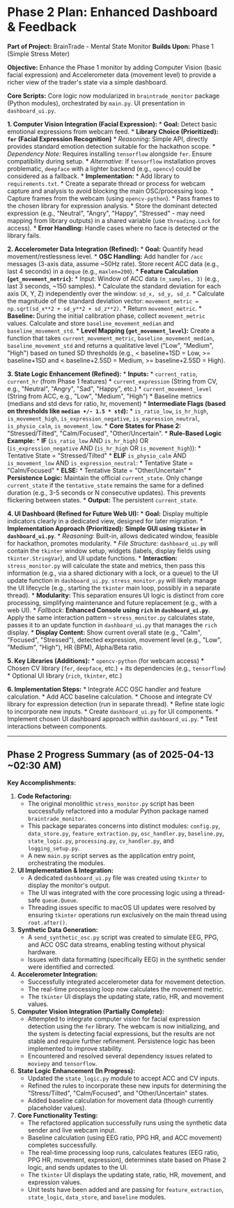 # Phase 2 Plan: Enhanced Dashboard & Feedback

**Part of Project:** BrainTrade - Mental State Monitor
**Builds Upon:** Phase 1 (Simple Stress Meter)

**Objective:** Enhance the Phase 1 monitor by adding Computer Vision (basic facial expression) and Accelerometer data (movement level) to provide a richer view of the trader's state via a simple dashboard.

**Core Scripts:** Core logic now modularized in `braintrade_monitor` package (Python modules), orchestrated by `main.py`. UI presentation in `dashboard_ui.py`.

**1. Computer Vision Integration (Facial Expression):**
    *   **Goal:** Detect basic emotional expressions from webcam feed.
    *   **Library Choice (Prioritized):** **`fer` (Facial Expression Recognition)**
        *   *Reasoning:* Simple API, directly provides standard emotion detection suitable for the hackathon scope.
        *   *Dependency Note:* Requires installing `tensorflow` alongside `fer`. Ensure compatibility during setup.
        *   *Alternative:* If `tensorflow` installation proves problematic, `deepface` with a lighter backend (e.g., `opencv`) could be considered as a fallback.
    *   **Implementation:**
        *   Add library to `requirements.txt`.
        *   Create a separate thread or process for webcam capture and analysis to avoid blocking the main OSC/processing loop.
        *   Capture frames from the webcam (using `opencv-python`).
        *   Pass frames to the chosen library for expression analysis.
        *   Store the dominant detected expression (e.g., "Neutral", "Angry", "Happy", "Stressed" - may need mapping from library outputs) in a shared variable (use `threading.Lock` for access).
    *   **Error Handling:** Handle cases where no face is detected or the library fails.

**2. Accelerometer Data Integration (Refined):**
    *   **Goal:** Quantify head movement/restlessness level.
    *   **OSC Handling:** Add handler for `/acc` messages (3-axis data, assume ~50Hz rate). Store recent ACC data (e.g., last 4 seconds) in a `deque` (e.g., `maxlen=200`).
    *   **Feature Calculation (`get_movement_metric`):**
        *   Input: Window of ACC data `(n_samples, 3)` (e.g., last 3 seconds, ~150 samples).
        *   Calculate the standard deviation for each axis (X, Y, Z) independently over the window: `sd_x, sd_y, sd_z`.
        *   Calculate the magnitude of the standard deviation vector: `movement_metric = np.sqrt(sd_x**2 + sd_y**2 + sd_z**2)`.
        *   Return `movement_metric`.
    *   **Baseline:** During the initial calibration phase, collect `movement_metric` values. Calculate and store `baseline_movement_median` and `baseline_movement_std`.
    *   **Level Mapping (`get_movement_level`):** Create a function that takes `current_movement_metric`, `baseline_movement_median`, `baseline_movement_std` and returns a qualitative level ("Low", "Medium", "High") based on tuned SD thresholds (e.g., < baseline+1SD = Low, >= baseline+1SD and < baseline+2.5SD = Medium, >= baseline+2.5SD = High).

**3. State Logic Enhancement (Refined):**
    *   **Inputs:**
        *   `current_ratio`, `current_hr` (from Phase 1 features)
        *   `current_expression` (String from CV, e.g., "Neutral", "Angry", "Sad", "Happy", etc.)
        *   `current_movement_level` (String from ACC, e.g., "Low", "Medium", "High")
        *   Baseline metrics (medians and std devs for ratio, hr, movement)
    *   **Intermediate Flags (based on thresholds like `median +/- 1.5 * std`):**
        *   `is_ratio_low`, `is_hr_high`, `is_movement_high`, `is_expression_negative`, `is_expression_neutral`, `is_physio_calm`, `is_movement_low`.
    *   **Core States for Phase 2:** "Stressed/Tilted", "Calm/Focused", "Other/Uncertain".
    *   **Rule-Based Logic Example:**
        *   **IF** (`is_ratio_low` AND `is_hr_high`) OR \
             (`is_expression_negative` AND (`is_hr_high` OR `is_movement_high`)):
            *   Tentative State = "Stressed/Tilted"
        *   **ELIF** `is_physio_calm` AND `is_movement_low` AND `is_expression_neutral`:
            *   Tentative State = "Calm/Focused"
        *   **ELSE:**
            *   Tentative State = "Other/Uncertain"
    *   **Persistence Logic:** Maintain the official `current_state`. Only change `current_state` if the `tentative_state` remains the same for a defined duration (e.g., 3-5 seconds or N consecutive updates). This prevents flickering between states.
    *   **Output:** The persistent `current_state`.

**4. UI Dashboard (Refined for Future Web UI):**
    *   **Goal:** Display multiple indicators clearly in a dedicated view, designed for later migration.
    *   **Implementation Approach (Prioritized):** **Simple GUI using `tkinter` in `dashboard_ui.py`**.
        *   *Reasoning:* Built-in, allows dedicated window, feasible for hackathon, promotes modularity.
        *   *File Structure:* `dashboard_ui.py` will contain the `tkinter` window setup, widgets (labels, display fields using `tkinter.StringVar`), and UI update functions.
        *   **Interaction:** `stress_monitor.py` will calculate the state and metrics, then pass this information (e.g., via a shared dictionary with a lock, or a queue) to the UI update function in `dashboard_ui.py`. `stress_monitor.py` will likely manage the UI lifecycle (e.g., starting the `tkinter` main loop, possibly in a separate thread).
        *   **Modularity:** This separation ensures UI logic is distinct from core processing, simplifying maintenance and future replacement (e.g., with a web UI).
        *   *Fallback:* **Enhanced Console using `rich` in `dashboard_ui.py`**. Apply the same interaction pattern – `stress_monitor.py` calculates state, passes it to an update function in `dashboard_ui.py` that manages the `rich` display.
    *   **Display Content:** Show current overall state (e.g., "Calm", "Focused", "Stressed"), detected expression, movement level (e.g., "Low", "Medium", "High"), HR (BPM), Alpha/Beta ratio.

**5. Key Libraries (Additions):**
    *   `opencv-python` (for webcam access)
    *   Chosen CV library (`fer`, `deepface`, etc.) + its dependencies (e.g., `tensorflow`)
    *   Optional UI library (`rich`, `tkinter`, etc.)

**6. Implementation Steps:**
    *   Integrate ACC OSC handler and feature calculation.
    *   Add ACC baseline calculation.
    *   Choose and integrate CV library for expression detection (run in separate thread).
    *   Refine state logic to incorporate new inputs.
    *   Create `dashboard_ui.py` for UI components.
    *   Implement chosen UI dashboard approach within `dashboard_ui.py`.
    *   Test interactions between components.

---

## Phase 2 Progress Summary (as of 2025-04-13 ~02:30 AM)

**Key Accomplishments:**

1.  **Code Refactoring:**
    *   The original monolithic `stress_monitor.py` script has been successfully refactored into a modular Python package named `braintrade_monitor`.
    *   This package separates concerns into distinct modules: `config.py`, `data_store.py`, `feature_extraction.py`, `osc_handler.py`, `baseline.py`, `state_logic.py`, `processing.py`, `cv_handler.py`, and `logging_setup.py`.
    *   A new `main.py` script serves as the application entry point, orchestrating the modules.
2.  **UI Implementation & Integration:**
    *   A dedicated `dashboard_ui.py` file was created using `tkinter` to display the monitor's output.
    *   The UI was integrated with the core processing logic using a thread-safe `queue.Queue`.
    *   Threading issues specific to macOS UI updates were resolved by ensuring `tkinter` operations run exclusively on the main thread using `root.after()`.
3.  **Synthetic Data Generation:**
    *   A `send_synthetic_osc.py` script was created to simulate EEG, PPG, and ACC OSC data streams, enabling testing without physical hardware.
    *   Issues with data formatting (specifically EEG) in the synthetic sender were identified and corrected.
4.  **Accelerometer Integration:**
    *   Successfully integrated accelerometer data for movement detection.
    *   The real-time processing loop now calculates the movement metric.
    *   The `tkinter` UI displays the updating state, ratio, HR, and movement values.
5.  **Computer Vision Integration (Partially Complete):**
    *   Attempted to integrate computer vision for facial expression detection using the `fer` library. The webcam is now initializing, and the system is detecting facial expressions, but the results are not stable and require further refinement. Persistence logic has been implemented to improve stability.
    *   Encountered and resolved several dependency issues related to `moviepy` and `tensorflow`.
6.  **State Logic Enhancement (In Progress):**
    *   Updated the `state_logic.py` module to accept ACC and CV inputs.
    *   Refined the rules to incorporate these new inputs for determining the "Stress/Tilted", "Calm/Focused", and "Other/Uncertain" states.
    *   Added baseline calculation for movement data (though currently placeholder values).
7.  **Core Functionality Testing:**
    *   The refactored application successfully runs using the synthetic data sender and live webcam input.
    *   Baseline calculation (using EEG ratio, PPG HR, and ACC movement) completes successfully.
    *   The real-time processing loop runs, calculates features (EEG ratio, PPG HR, movement, expression), determines state based on Phase 2 logic, and sends updates to the UI.
    *   The `tkinter` UI displays the updating state, ratio, HR, movement, and expression values.
    *   Unit tests have been added and are passing for `feature_extraction`, `state_logic`, `data_store`, and `baseline` modules.